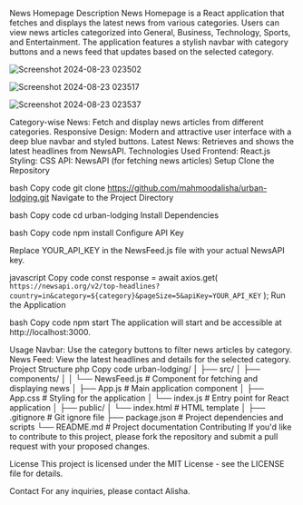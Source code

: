 News Homepage
Description
News Homepage is a React application that fetches and displays the latest news from various categories. Users can view news articles categorized into General, Business, Technology, Sports, and Entertainment. The application features a stylish navbar with category buttons and a news feed that updates based on the selected category.



![Screenshot 2024-08-23 023502](https://github.com/user-attachments/assets/dfe44285-3045-4ad0-8174-b2af153a7a98)

![Screenshot 2024-08-23 023517](https://github.com/user-attachments/assets/27d3a40c-d595-4b9f-9ff8-6ee6d896d64c)



![Screenshot 2024-08-23 023537](https://github.com/user-attachments/assets/c477b8a3-5ae6-460a-bdf6-7d3b663ed0c8)


Category-wise News: Fetch and display news articles from different categories.
Responsive Design: Modern and attractive user interface with a deep blue navbar and styled buttons.
Latest News: Retrieves and shows the latest headlines from NewsAPI.
Technologies Used
Frontend: React.js
Styling: CSS
API: NewsAPI (for fetching news articles)
Setup
Clone the Repository

bash
Copy code
git clone https://github.com/mahmoodalisha/urban-lodging.git
Navigate to the Project Directory

bash
Copy code
cd urban-lodging
Install Dependencies

bash
Copy code
npm install
Configure API Key

Replace YOUR_API_KEY in the NewsFeed.js file with your actual NewsAPI key.

javascript
Copy code
const response = await axios.get(
    `https://newsapi.org/v2/top-headlines?country=in&category=${category}&pageSize=5&apiKey=YOUR_API_KEY`
);
Run the Application

bash
Copy code
npm start
The application will start and be accessible at http://localhost:3000.

Usage
Navbar: Use the category buttons to filter news articles by category.
News Feed: View the latest headlines and details for the selected category.
Project Structure
php
Copy code
urban-lodging/
│
├── src/
│   ├── components/
│   │   └── NewsFeed.js       # Component for fetching and displaying news
│   ├── App.js                 # Main application component
│   ├── App.css                # Styling for the application
│   └── index.js               # Entry point for React application
│
├── public/
│   └── index.html             # HTML template
│
├── .gitignore                 # Git ignore file
├── package.json               # Project dependencies and scripts
└── README.md                  # Project documentation
Contributing
If you'd like to contribute to this project, please fork the repository and submit a pull request with your proposed changes.

License
This project is licensed under the MIT License - see the LICENSE file for details.

Contact
For any inquiries, please contact Alisha.
